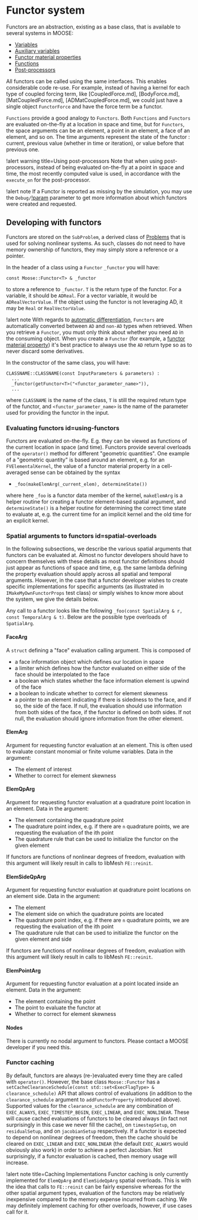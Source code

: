 # Functor system

Functors are an abstraction, existing as a base class, that is available to several systems in MOOSE:

- [Variables](syntax/Variables/index.md)
- [Auxiliary variables](syntax/AuxVariables/index.md)
- [Functor material properties](syntax/FunctorMaterials/index.md)
- [Functions](syntax/Functions/index.md)
- [Post-processors](syntax/Postprocessors/index.md)

All functors can be called using the same interfaces. This enables considerable code re-use.
For example, instead of having a kernel for each type of coupled forcing term, like
[CoupledForce.md], [BodyForce.md], [MatCoupledForce.md], [ADMatCoupledForce.md], we could just have a single object
`FunctorForce` and have the force term be a functor.

`Functions` provide a good analogy to `Functors`. Both `Functions` and `Functors` are evaluated on-the-fly at a location in space and time,
but for `Functors`, the space arguments can be an element, a point in an element,
a face of an element, and so on. The time arguments represent the state of the functor : current, previous value (whether in time or iteration),
or value before that previous one.

!alert warning title=Using post-processors
Note that when using post-processors, instead of being evaluated on-the-fly at
a point in space and time, the most recently computed value is used, in accordance
with the `execute_on` for the post-processor.

!alert note
If a Functor is reported as missing by the simulation, you may use the `Debug/`[!param](/Debug/SetupDebugAction/show_functors)
parameter to get more information about which functors were created and requested.

## Developing with functors

Functors are stored on the `SubProblem`, a derived class of [Problems](syntax/Problem/index.md) that is
used for solving nonlinear systems. As such, classes do not need to have memory ownership of functors,
they may simply store a reference or a pointer.

In the header of a class using a `Functor` `_functor` you will have:

```
const Moose::Functor<T> & _functor
```

to store a reference to `_functor`. `T` is the return type of the functor. For a variable, it should be `ADReal`.
For a vector variable, it would be `ADRealVectorValue`. If the object using the functor is not leveraging AD,
it may be `Real` or `RealVectorValue`.

!alert note
With regards to [automatic differentiation](automatic_differentiation/index.md), `Functors` are automatically
converted between `AD` and `non-AD` types when retrieved. When you retrieve a `Functor`, you must only think about whether
you need `AD` in the consuming object. When you create a `Functor` (for example, a
[functor material property](syntax/FunctorMaterials/index.md)) it's best practice to always use the `AD`
return type so as to never discard some derivatives.

In the constructor of the same class, you will have:

```
CLASSNAME::CLASSNAME(const InputParameters & parameters) :
  ...
  _functor(getFunctor<T>("<functor_parameter_name>")),
  ...
```

where `CLASSNAME` is the name of the class, `T` is still the required return type of the functor, and `<functor_parameter_name>` is
the name of the parameter used for providing the functor in the input.

### Evaluating functors id=using-functors

Functors are evaluated on-the-fly. E.g. they can be viewed as functions of the current location in
space (and time). Functors provide several overloads of the
`operator()` method for different "geometric quantities". One example of a
"geometric quantity" is based around an element, e.g. for an `FVElementalKernel`, the
value of a functor material property in a cell-averaged sense can be obtained by
the syntax

- `_foo(makeElemArg(_current_elem), determineState())`

where here `_foo` is a functor data member of the kernel, `makeElemArg` is a helper routine for creating a
functor element-based spatial argument, and `determineState()` is a helper routine for determining the correct
time state to evaluate at, e.g. the current time for an implicit kernel and the old time for an explicit kernel.

### Spatial arguments to functors id=spatial-overloads

In the following subsections, we describe the various spatial arguments that functors can be evaluated at.
Almost no functor developers should have to concern
themselves with these details as most functor definitions should just appear as functions of
space and time, e.g. the same lambda defining the property evaluation should apply across all
spatial and temporal arguments. However, in the case that a functor developer wishes to
create specific implementations for specific arguments (as illustrated in `IMakeMyOwnFunctorProps`
test class) or simply wishes to know more about the system, we give the details below.

Any call to a functor looks like the following
`_foo(const SpatialArg & r, const TemporalArg & t)`. Below are the possible type overloads of
`SpatialArg`.

#### FaceArg

A `struct` defining a "face" evaluation calling argument. This is composed of

- a face information object which defines our location in space
- a limiter which defines how the functor evaluated on either side of the face should be
  interpolated to the face
- a boolean which states whether the face information element is upwind of the face
- a boolean to indicate whether to correct for element skewness
- a pointer to an element indicating if there is sidedness to the face, and if so, the side of the face.
  If null, the evaluation should use information from both sides of the face, if the functor is defined on both sides.
  If not null, the evaluation should ignore information from the other element.

#### ElemArg

Argument for requesting functor evaluation at an element. This is often used to evaluate
constant monomial or finite volume variables.
Data in the argument:

- The element of interest
- Whether to correct for element skewness

#### ElemQpArg

Argument for requesting functor evaluation at a quadrature point location in an element. Data
in the argument:

- The element containing the quadrature point
- The quadrature point index, e.g. if there are `n` quadrature points, we are requesting the
  evaluation of the ith point
- The quadrature rule that can be used to initialize the functor on the given element

If functors are functions of nonlinear degrees of freedom, evaluation with this
argument will likely result in calls to libMesh `FE::reinit`.

#### ElemSideQpArg

Argument for requesting functor evaluation at quadrature point locations on an element side.
Data in the argument:

- The element
- The element side on which the quadrature points are located
- The quadrature point index, e.g. if there are `n` quadrature points, we are requesting the
  evaluation of the ith point
- The quadrature rule that can be used to initialize the functor on the given element and side

If functors are functions of nonlinear degrees of freedom, evaluation with this
argument will likely result in calls to libMesh `FE::reinit`.

#### ElemPointArg

Argument for requesting functor evaluation at a point located inside an element.
Data in the argument:

- The element containing the point
- The point to evaluate the functor at
- Whether to correct for element skewness

#### Nodes

There is currently no nodal argument to functors.
Please contact a MOOSE developer if you need this.

### Functor caching

By default, functors are always (re-)evaluated every time they are called with
`operator()`. However, the base class `Moose::Functor` has a
`setCacheClearanceSchedule(const std::set<ExecFlagType> & clearance_schedule)` API that allows
control of evaluations (in addition to the `clearance_schedule` argument to `addFunctorProperty` introduced above).
Supported values for the `clearance_schedule` are any combination of
`EXEC_ALWAYS`, `EXEC_TIMESTEP_BEGIN`, `EXEC_LINEAR`, and `EXEC_NONLINEAR`. These will cause cached
evaluations of functors to be cleared always (in fact not surprisingly in this
case we never fill the cache), on `timestepSetup`, on `residualSetup`, and on `jacobianSetup`
respectively. If a functor is expected to depend on nonlinear degrees of freedom, then the cache
should be cleared on `EXEC_LINEAR` and `EXEC_NONLINEAR` (the default `EXEC_ALWAYS` would obviously also work) in
order to achieve a perfect Jacobian. Not surprisingly, if a functor evaluation is cached, then
memory usage will increase.

!alert note title=Caching Implementations
Functor caching is only currently implemented for `ElemQpArg` and `ElemSideQpArg` spatial
overloads. This is with the idea that calls to `FE::reinit` can be fairly expensive whereas for the
other spatial argument types, evaluation of the functors may be relatively
inexpensive compared to the memory expense incurred from caching. We may definitely implement
caching for other overloads, however, if use cases call for it.

